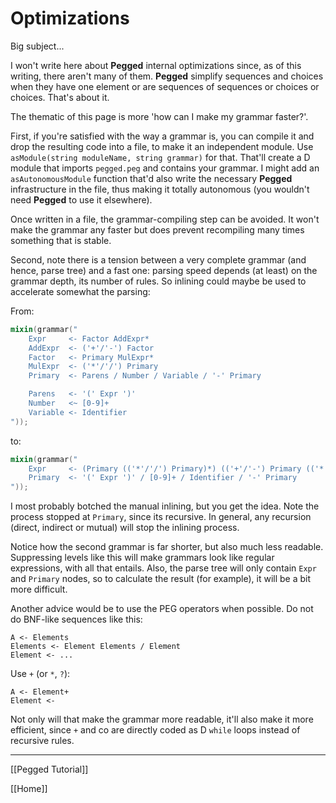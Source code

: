 Optimizations
=============

Big subject...


I won't write here about **Pegged** internal optimizations since, as of this writing, there aren't many of them. **Pegged** simplify sequences and choices when they have one element or are sequences of sequences or choices or choices. That's about it.

The thematic of this page is more 'how can I make my grammar faster?'.


First, if you're satisfied with the way a grammar is, you can compile it and drop the resulting code into a file, to make it an independent module. Use `asModule(string moduleName, string grammar)` for that. That'll create a D module that imports `pegged.peg` and contains your grammar. I might add an `asAutonomousModule` function that'd also write the necessary **Pegged** infrastructure in the file, thus making it totally autonomous (you wouldn't need **Pegged** to use it elsewhere).

Once written in a file, the grammar-compiling step can be avoided. It won't make the grammar any faster but does prevent recompiling many times something that is stable.

Second, note there is a tension between a very complete grammar (and hence, parse tree) and a fast one: parsing speed depends (at least) on the grammar depth, its number of rules. So inlining could maybe be used to accelerate somewhat the parsing:

From:
```d
mixin(grammar(" 
    Expr     <- Factor AddExpr*
    AddExpr  <- ('+'/'-') Factor
    Factor   <- Primary MulExpr*
    MulExpr  <- ('*'/'/') Primary
    Primary  <- Parens / Number / Variable / '-' Primary

    Parens   <- '(' Expr ')'
    Number   <~ [0-9]+
    Variable <- Identifier
"));
```

to:
```d
mixin(grammar(" 
    Expr     <- (Primary (('*'/'/') Primary)*) (('+'/'-') Primary (('*'/'/') Primary)*)*
    Primary  <- '(' Expr ')' / [0-9]+ / Identifier / '-' Primary
"));
```

I most probably botched the manual inlining, but you get the idea. Note the process stopped at `Primary`, since its recursive. In general, any recursion (direct, indirect or mutual) will stop the inlining process.

Notice how the second grammar is far shorter, but also much less readable. Suppressing levels like this will make grammars look like regular expressions, with all that entails. Also, the parse tree will only contain `Expr` and `Primary` nodes, so to calculate the result (for example), it will be a bit more difficult.


Another advice would be to use the PEG operators when possible. Do not do BNF-like sequences like this:

```
A <- Elements
Elements <- Element Elements / Element
Element <- ...
```

Use `+` (or `*`, `?`):

```
A <- Element+
Element <-
```

Not only will that make the grammar more readable, it'll also make it more efficient, since `+` and co are directly coded as D `while` loops instead of recursive rules.



----------

[[Pegged Tutorial]]

[[Home]]